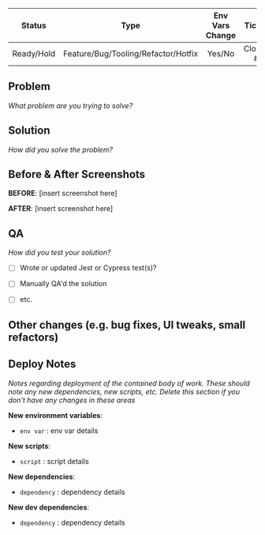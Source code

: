 | Status  | Type  | Env Vars Change | Ticket |
| :---: | :---: | :---: | :--: |
| Ready/Hold | Feature/Bug/Tooling/Refactor/Hotfix | Yes/No | Closes #<ticket number> |

## Problem

_What problem are you trying to solve?_


## Solution

_How did you solve the problem?_


## Before & After Screenshots

**BEFORE**:
[insert screenshot here]

**AFTER**:
[insert screenshot here]
  
## QA
_How did you test your solution?_
  
- [ ] Wrote or updated Jest or Cypress test(s)?
- [ ] Manually QA'd the solution
- [ ] etc.


## Other changes (e.g. bug fixes, UI tweaks, small refactors)


## Deploy Notes

_Notes regarding deployment of the contained body of work. These should note any
new dependencies, new scripts, etc. Delete this section if you don't have any 
changes in these areas_

**New environment variables**:

- `env var` : env var details

**New scripts**:

- `script` : script details

**New dependencies**:

- `dependency` : dependency details

**New dev dependencies**:

- `dependency` : dependency details
